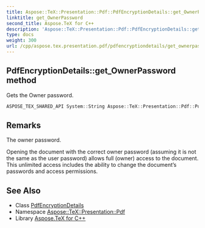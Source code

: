 ```yaml
---
title: Aspose::TeX::Presentation::Pdf::PdfEncryptionDetails::get_OwnerPassword method
linktitle: get_OwnerPassword
second_title: Aspose.TeX for C++
description: 'Aspose::TeX::Presentation::Pdf::PdfEncryptionDetails::get_OwnerPassword method. Gets the Owner password in C++.'
type: docs
weight: 300
url: /cpp/aspose.tex.presentation.pdf/pdfencryptiondetails/get_ownerpassword/
---
```

## PdfEncryptionDetails::get_OwnerPassword method


Gets the Owner password.

```cpp
ASPOSE_TEX_SHARED_API System::String Aspose::TeX::Presentation::Pdf::PdfEncryptionDetails::get_OwnerPassword() const
```

## Remarks


The owner password. 

Opening the document with the correct owner password (assuming it is not the same as the user password) allows full (owner) access to the document. This unlimited access includes the ability to change the document’s passwords and access permissions. 
## See Also

* Class [PdfEncryptionDetails](../)
* Namespace [Aspose::TeX::Presentation::Pdf](../../)
* Library [Aspose.TeX for C++](../../../)
